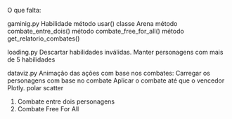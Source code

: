 
O que falta:


gaminig.py
Habilidade 
método usar()
classe Arena
método combate_entre_dois()
método combate_free_for_all()
método get_relatorio_combates()

loading.py
Descartar habilidades inválidas.
Manter personagens com mais de 5 habilidades 







dataviz.py
Animação das ações com base nos combates:
Carregar os personagens com base no combate
Aplicar o combate até que o vencedor
Plotly. polar scatter

1. Combate entre dois personagens
2. Combate Free For All